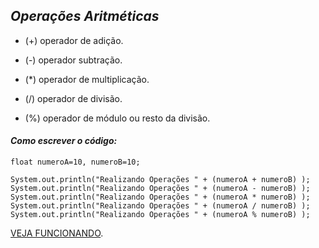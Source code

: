 ## _Operações Aritméticas_

- (+) operador de adição.

- (-) operador subtração.

- (*) operador de multiplicação.

- (/) operador de divisão.

- (%) operador de módulo ou resto da divisão.

#### _Como escrever o código:_

```
float numeroA=10, numeroB=10;

System.out.println("Realizando Operações " + (numeroA + numeroB) );
System.out.println("Realizando Operações " + (numeroA - numeroB) );
System.out.println("Realizando Operações " + (numeroA * numeroB) );
System.out.println("Realizando Operações " + (numeroA / numeroB) );
System.out.println("Realizando Operações " + (numeroA % numeroB) );
```
[VEJA FUNCIONANDO](https://replit.com/@ArthurEstevan/Operadores-Aritmeticos#Main.java).
